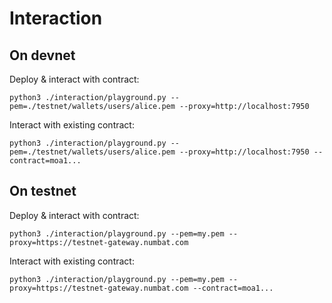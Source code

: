 # Interaction

## On devnet

Deploy & interact with contract:

```
python3 ./interaction/playground.py --pem=./testnet/wallets/users/alice.pem --proxy=http://localhost:7950
```

Interact with existing contract:

```
python3 ./interaction/playground.py --pem=./testnet/wallets/users/alice.pem --proxy=http://localhost:7950 --contract=moa1...
```

## On testnet

Deploy & interact with contract:

```
python3 ./interaction/playground.py --pem=my.pem --proxy=https://testnet-gateway.numbat.com
```

Interact with existing contract:

```
python3 ./interaction/playground.py --pem=my.pem --proxy=https://testnet-gateway.numbat.com --contract=moa1...
```

